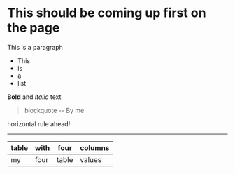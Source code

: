 # This should be coming up first on the page

This is a paragraph

- This
- is
- a
- list

**Bold** and _italic_ text

> blockquote
-- By me

horizontal rule ahead!

---

| table | with | four | columns |
| ----- | ----- | ----- | ----- |
| my | four | table | values |
